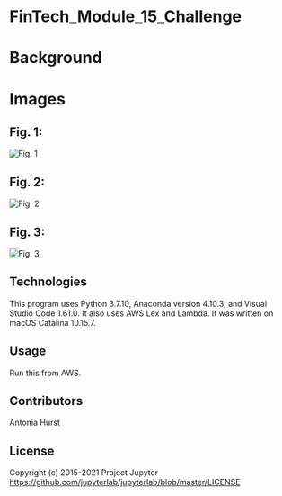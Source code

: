 # FinTech_Module_15_Challenge

# Background


# Images

## Fig. 1: 

![Fig. 1]()

## Fig. 2: 

![Fig. 2]()

## Fig. 3: 

![Fig. 3]()



## Technologies

This program uses Python 3.7.10, Anaconda version 4.10.3, and Visual Studio Code 1.61.0. It also uses AWS Lex and Lambda. It was written on macOS Catalina 10.15.7.

## Usage

Run this from AWS.

## Contributors

Antonia Hurst

## License
Copyright (c) 2015-2021 Project Jupyter https://github.com/jupyterlab/jupyterlab/blob/master/LICENSE



